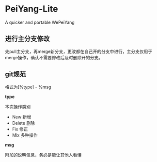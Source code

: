 # PeiYang-Lite
A quicker and portable WePeiYang

## 进行主分支修改

先pull主分支，再merge新分支，更改都在自己开的分支中进行，主分支仅用于merge操作，确认不需要修改后及时删除开的分支。

## git规范

格式为[%type] - %msg

**type**

本次操作类别

- New 新增
- Delete 删除
- Fix 修正
- Mix 多种操作

**msg**

附加的说明信息，务必是能让其他人看懂